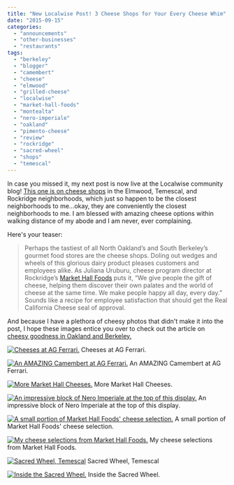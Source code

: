 ```yaml
---
title: "New Localwise Post! 3 Cheese Shops for Your Every Cheese Whim"
date: "2015-09-15"
categories:
  - "announcements"
  - "other-businesses"
  - "restaurants"
tags:
  - "berkeley"
  - "blogger"
  - "camembert"
  - "cheese"
  - "elmwood"
  - "grilled-cheese"
  - "localwise"
  - "market-hall-foods"
  - "montealta"
  - "nero-imperiale"
  - "oakland"
  - "pimento-cheese"
  - "review"
  - "rockridge"
  - "sacred-wheel"
  - "shops"
  - "temescal"
---
```


In case you missed it, my next post is now live at the Localwise community blog! [This one is on cheese shops](https://www.localwisejobs.com/blog/3-cheese-shops-for-fulfilling-your-every-cheese-whim/) in the Elmwood, Temescal, and Rockridge neighborhoods, which just so happen to be the closest neighborhoods to me...okay, they are conveniently the closest neighborhoods to me. I am blessed with amazing cheese options within walking distance of my abode and I am never, ever complaining.

Here's your teaser:

> Perhaps the tastiest of all North Oakland’s and South Berkeley’s gourmet food stores are the cheese shops. Doling out wedges and wheels of this glorious dairy product pleases customers and employees alike. As Juliana Uruburu, cheese program director at Rockridge’s [Market Hall Foods](http://markethallfoods.com/cheese-charcuterie/cheese) puts it, “We give people the gift of cheese, helping them discover their own palates and the world of cheese at the same time. We make people happy all day, every day.” Sounds like a recipe for employee satisfaction that should get the Real California Cheese seal of approval.

And because I have a plethora of cheesy photos that didn't make it into the post, I hope these images entice you over to check out the article on [cheesy goodness in Oakland and Berkeley.](https://www.localwisejobs.com/blog/3-cheese-shops-for-fulfilling-your-every-cheese-whim/)




<div class="caption">

[![Cheeses at AG Ferrari.](http://s3.amazonaws.com/thegourmez-wpmedia/2015/09/AG-Ferrari-Cheese_001-500x334.jpg)](http://s3.amazonaws.com/thegourmez-wpmedia/2015/09/AG-Ferrari-Cheese_001.jpg) Cheeses at AG Ferrari.</div>





<div class="caption">

[![An AMAZING Camembert at AG Ferrari.](http://s3.amazonaws.com/thegourmez-wpmedia/2015/09/AG-Ferrari-Cheese_006-500x334.jpg)](http://s3.amazonaws.com/thegourmez-wpmedia/2015/09/AG-Ferrari-Cheese_006.jpg) An AMAZING Camembert at AG Ferrari.</div>





<div class="caption">

[![More Market Hall Cheeses.](http://s3.amazonaws.com/thegourmez-wpmedia/2015/09/Market-Hall-Cheese-002-500x198.jpg)](http://s3.amazonaws.com/thegourmez-wpmedia/2015/09/Market-Hall-Cheese-002.jpg) More Market Hall Cheeses.</div>





<div class="caption">

[![An impressive block of Nero Imperiale at the top of this display.](http://s3.amazonaws.com/thegourmez-wpmedia/2015/09/Market-Hall-Cheese-003-362x500.jpg)](http://s3.amazonaws.com/thegourmez-wpmedia/2015/09/Market-Hall-Cheese-003.jpg) An impressive block of Nero Imperiale at the top of this display.</div>





<div class="caption">

[![A small portion of Market Hall Foods' cheese selection.](http://s3.amazonaws.com/thegourmez-wpmedia/2015/09/Market-Hall-Cheese-006-500x334.jpg)](http://s3.amazonaws.com/thegourmez-wpmedia/2015/09/Market-Hall-Cheese-006.jpg) A small portion of Market Hall Foods' cheese selection.</div>





<div class="caption">

[![My cheese selections from Market Hall Foods.](http://s3.amazonaws.com/thegourmez-wpmedia/2015/09/Market-Hall-Cheese-016-425x500.jpg)](http://s3.amazonaws.com/thegourmez-wpmedia/2015/09/Market-Hall-Cheese-016.jpg) My cheese selections from Market Hall Foods.</div>





<div class="caption">

[![Sacred Wheel, Temescal](http://s3.amazonaws.com/thegourmez-wpmedia/2015/09/Sacred-Wheel-Cheese-001-500x334.jpg)](http://s3.amazonaws.com/thegourmez-wpmedia/2015/09/Sacred-Wheel-Cheese-001.jpg) Sacred Wheel, Temescal</div>





<div class="caption">

[![Inside the Sacred Wheel.](http://s3.amazonaws.com/thegourmez-wpmedia/2015/09/Sacred-Wheel-Cheese-003-500x172.jpg)](http://s3.amazonaws.com/thegourmez-wpmedia/2015/09/Sacred-Wheel-Cheese-003.jpg) Inside the Sacred Wheel.</div>

